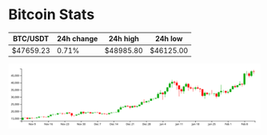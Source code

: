 # Bitcoin Stats

BTC/USDT|24h change|24h high|24h low|
|---|---|---|---|
|$47659.23|0.71%|$48985.80|$46125.00|

<img src="./chart.svg">

